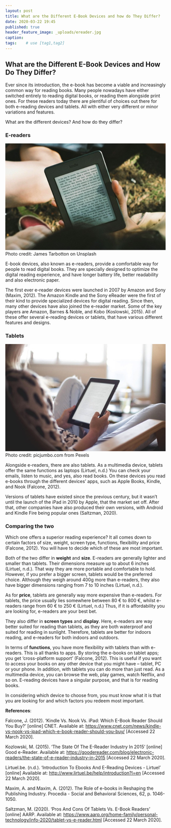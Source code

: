 ```yaml
---
layout: post
title: What are the Different E-Book Devices and how do They Differ?
date: 2020-03-22 19:45
published: true
header_feature_image: _uploads/ereader.jpg
caption:
tags:    # use [tag1,tag2]
---
```

## What are the Different E-Book Devices and How Do They Differ?

Ever since its introduction, the e-book has become a viable and increasingly common way for reading books. Many people nowadays have either switched entirely to reading digital books, or reading them alongside print ones. For these readers today there are plentiful of choices out there for both e-reading devices and tablets. All with either very different or minor variations and features.

What are the different devices? And how do they differ?


### E-readers


[![E-reader](/_uploads/Kindle.jpg)](/_uploads/Kindle.jpg)
Photo credit: James Tarbotton on Unsplash

E-book devices, also known as e-readers, provide a comfortable way for people to read digital books. They are specially designed to optimize the digital reading experience, and have longer battery life, better readability and also electronic paper.

The first ever e-reader devices were launched in 2007 by Amazon and Sony (Maxim, 2012). The Amazon Kindle and the Sony eReader were the first of their kind to provide specialized devices for digital reading. Since then, many other devices have also joined the e-reader market. Some of the key players are Amazon, Barnes & Noble, and Kobo (Koslowski, 2015). All of these offer several e-reading devices or tablets, that have various different features and designs.

### Tablets

[![iPad](/_uploads/ipad.jpg)](/_uploads/ipad.jpg)
Photo credit: picjumbo.com from Pexels

Alongside e-readers, there are also tablets. As a multimedia device, tablets offer the same functions as laptops (Lirtuel, n.d.) You can check your emails, listen to music, and yes, also read books. On these devices you read e-books through the different devices’ apps, such as Apple Books, Kindle, and Nook (Falcone, 2012).

Versions of tablets have existed since the previous century, but it wasn’t until the launch of the iPad in 2010 by Apple, that the market set off. After that, other companies have also produced their own versions, with Android and Kindle Fire being popular ones (Saltzman, 2020).

### Comparing the two

Which one offers a superior reading experience? It all comes down to certain factors of size, weight, screen type, functions, flexibility and price (Falcone, 2012). You will have to decide which of these are most important.

Both of the two differ in **weight** and **size**. E-readers are generally lighter and smaller than tablets. Their dimensions measure up to about 6 inches (Lirtuel, n.d.). That way they are more portable and comfortable to hold. However, if you prefer a bigger screen, tablets would be the preferred choice. Although they weigh around 400g more than e-readers, they also have bigger dimensions ranging from 7 to 10 inches (Lirtuel, n.d.).

As for **price**, tablets are generally way more expensive than e-readers. For tablets, the price usually lies somewhere between 80 € to 800 €, whilst e-readers range from 60 € to 250 € (Lirtuel, n.d.) Thus, if it is affordability you are looking for, e-readers are your best bet.

They also differ in **screen types** and **display**. Here, e-readers are way better suited for reading than tablets, as they are both waterproof and suited for reading in sunlight. Therefore, tablets are better for indoors reading, and e-readers for both indoors and outdoors.

In terms of **functions**, you have more flexibility with tablets than with e-readers. This is all thanks to apps. By storing the e-books on tablet apps; you get ‘cross-platform support’ (Falcone, 2012). This is useful if you want to access your books on any other device that you might have – tablet, PC or your phone. In addition, with tablets you can do more than just read. As a multimedia device, you can browse the web, play games, watch Netflix, and so on. E-reading devices have a singular purpose, and that is for reading books.

In considering which device to choose from, you must know what it is that you are looking for and which factors you redeem most important.  


**References**:

Falcone, J. (2012). ‘Kindle Vs. Nook Vs. iPad: Which E-Book Reader Should You Buy?’ [online] CNET. Available at: <https://www.cnet.com/news/kindle-vs-nook-vs-ipad-which-e-book-reader-should-you-buy/> [Accessed 22 March 2020].

Kozlowski, M. (2015). ‘The State Of The E-Reader Industry In 2015’ [online] Good e-Reader. Available at: <https://goodereader.com/blog/electronic-readers/the-state-of-e-reader-industry-in-2015> [Accessed 22 March 2020].

Lirtuel.be. (n.d.). ‘Introduction To Ebooks And E-Reading Devices - Lirtuel’ [online] Available at: <http://www.lirtuel.be/help/introduction?l=en> [Accessed 22 March 2020].

Maxim, A. and Maxim, A. (2012). The Role of e-books in Reshaping the Publishing Industry. Procedia - Social and Behavioral Sciences, 62, p. 1046-1050.

Saltzman, M. (2020). ‘Pros And Cons Of Tablets Vs. E-Book Readers’ [online] AARP. Available at: <https://www.aarp.org/home-family/personal-technology/info-2020/tablet-vs-e-reader.html> [Accessed 22 March 2020].
